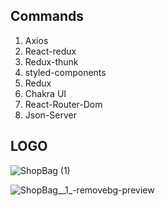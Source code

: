 ## Commands

1. Axios
2. React-redux
3. Redux-thunk
4. styled-components
5. Redux
6. Chakra UI
7. React-Router-Dom
8. Json-Server

## LOGO
![ShopBag (1)](https://user-images.githubusercontent.com/106812942/228455155-65671fc3-9b96-4514-9dc8-62b480860bcf.png)

![ShopBag__1_-removebg-preview](https://user-images.githubusercontent.com/106812942/228456444-30caaafa-4aba-482a-acee-767847b3c15f.png)
